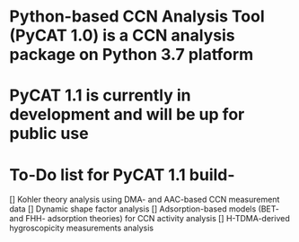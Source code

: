 # Python-based CCN Analysis Tool (PyCAT 1.0) is a CCN analysis package on Python 3.7 platform
# PyCAT 1.1 is currently in development and will be up for public use

# To-Do list for PyCAT 1.1 build-
[] Kohler theory analysis using DMA- and AAC-based CCN measurement data
[] Dynamic shape factor analysis
[] Adsorption-based models (BET- and FHH- adsorption theories) for CCN activity analysis
[] H-TDMA-derived hygroscopicity measurements analysis
